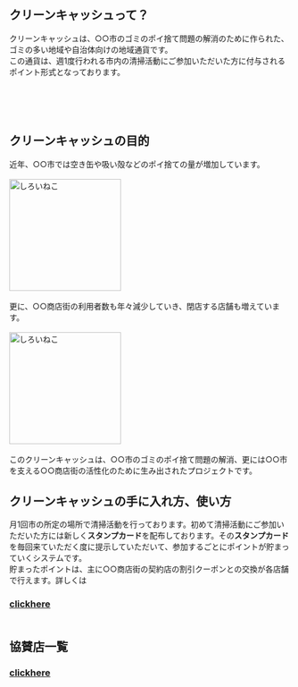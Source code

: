 ## クリーンキャッシュって？<br>

クリーンキャッシュは、○○市のゴミのポイ捨て問題の解消のために作られた、ゴミの多い地域や自治体向けの地域通貨です。<br>
この通貨は、週1度行われる市内の清掃活動にご参加いただいた方に付与されるポイント形式となっております。<br>
<br><br><br><br>
## クリーンキャッシュの目的<br>
近年、○○市では空き缶や吸い殻などのポイ捨ての量が増加しています。<br><br>
<img width="200px" alt="しろいねこ" src="https://pbs.twimg.com/media/EEZYOftU0AApKBD?format=png&name=small"><br><br>
更に、○○商店街の利用者数も年々減少していき、閉店する店舗も増えています。<br><br>
<img width="200px" alt="しろいねこ" src="https://pbs.twimg.com/media/EEZYOfsUUAA9JAO?format=png&name=small"><br><br>
このクリーンキャッシュは、○○市のゴミのポイ捨て問題の解消、更には○○市を支える○○商店街の活性化のために生み出されたプロジェクトです。<br>
## クリーンキャッシュの手に入れ方、使い方<br>
月1回市の所定の場所で清掃活動を行っております。初めて清掃活動にご参加いただいた方には新しく**スタンプカード**を配布しております。その**スタンプカード**を毎回来ていただく度に提示していただいて、参加するごとにポイントが貯まっていくシステムです。<br>
貯まったポイントは、主に○○商店街の契約店の割引クーポンとの交換が各店舗で行えます。詳しくは
### [clickhere](https://w009ff.github.io/cleancash "タイトル")<br><br>
## 協賛店一覧<br>
### [clickhere](https://mizutanikosuke.github.io/kyousanten "タイトル")<br><br><br><br><br><br><br><br><br><br>
